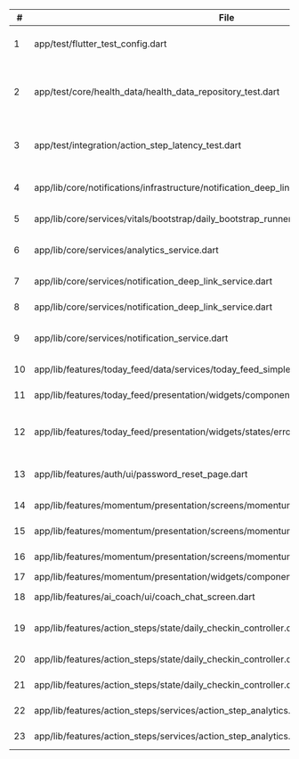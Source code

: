 | #  | File                                                                                     | Line | TODO                                                                               | Cat | Status |
| -- | ---------------------------------------------------------------------------------------- | ---- | ---------------------------------------------------------------------------------- | --- | ------ |
| 1  | app/test/flutter_test_config.dart                                                        | 51   | Replace ad-hoc stubs with proper mocks                                             | B   | ⬜     |
| 2  | app/test/core/health_data/health_data_repository_test.dart                               | 3    | Add comprehensive unit tests for HealthDataRepository using mocked SupabaseClient. | B   | ⬜     |
| 3  | app/test/integration/action_step_latency_test.dart                                       | 6    | Re-implement ActionStep latency test using proper Supabase                         | B   | ⬜     |
| 4  | app/lib/core/notifications/infrastructure/notification_deep_link_service.dart            | 369  | Implement actual lesson navigation routing                                         | B   | ⬜     |
| 5  | app/lib/core/services/vitals/bootstrap/daily_bootstrap_runner.dart                       | 3    | Implement daily bootstrap logic.                                                   | B   | ⬜     |
| 6  | app/lib/core/services/analytics_service.dart                                             | 30   | Update Supabase RPC/table to accept analytics events.                              | B   | ⬜     |
| 7  | app/lib/core/services/notification_deep_link_service.dart                                | 387  | Implement actual lesson navigation                                                 | B   | ⬜     |
| 8  | app/lib/core/services/notification_deep_link_service.dart                                | 403  | Implement actual analytics tracking                                                | B   | ⬜     |
| 9  | app/lib/core/services/notification_service.dart                                          | 168  | Integrate with backend notification service when ready                             | B   | ⬜     |
| 10 | app/lib/features/today_feed/data/services/today_feed_simple_service.dart                 | 68   | Implement API hit if needed.                                                       | B   | ⬜     |
| 11 | app/lib/features/today_feed/presentation/widgets/components/today_feed_interactions.dart | 428  | Navigate to bookmarks view                                                         | B   | ⬜     |
| 12 | app/lib/features/today_feed/presentation/widgets/states/error_state_widget.dart          | 481  | Open network settings - implementation depends on platform                         | B   | ⬜     |
| 13 | app/lib/features/auth/ui/password_reset_page.dart                                        | 27   | Integrate real password update call in later task.                                 | B   | ⬜     |
| 14 | app/lib/features/momentum/presentation/screens/momentum_screen.dart                      | 217  | Navigate to lessons (T1.1.3.6)                                                     | B   | ⬜     |
| 15 | app/lib/features/momentum/presentation/screens/momentum_screen.dart                      | 224  | Navigate to streak details (T1.1.3.6)                                              | B   | ⬜     |
| 16 | app/lib/features/momentum/presentation/screens/momentum_screen.dart                      | 231  | Navigate to today's activity (T1.1.3.6)                                            | B   | ⬜     |
| 17 | app/lib/features/momentum/presentation/widgets/components/error_actions.dart             | 76   | Navigate to sign in                                                                | B   | ⬜     |
| 18 | app/lib/features/ai_coach/ui/coach_chat_screen.dart                                      | 276  | Get from momentum provider                                                         | A   | ⬜     |
| 19 | app/lib/features/action_steps/state/daily_checkin_controller.dart                        | 14   | Replace with repository lookup / local cache.                                      | B   | ⬜     |
| 20 | app/lib/features/action_steps/state/daily_checkin_controller.dart                        | 24   | Persist completion log to Supabase.                                                | B   | ⬜     |
| 21 | app/lib/features/action_steps/state/daily_checkin_controller.dart                        | 35   | Persist skip log to Supabase.                                                      | B   | ⬜     |
| 22 | app/lib/features/action_steps/services/action_step_analytics.dart                        | 39   | Replace with real Amplitude device ID                                              | A   | ⬜     |
| 23 | app/lib/features/action_steps/services/action_step_analytics.dart                        | 69   | Replace with real device ID                                                        | A   | ⬜     |
